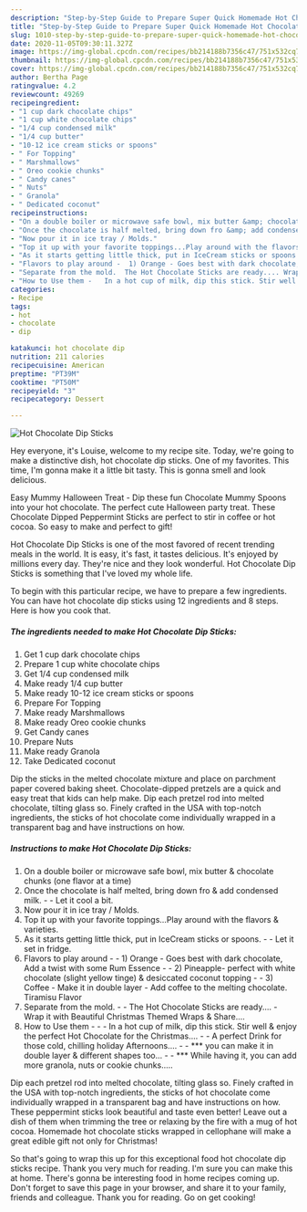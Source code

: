 ```yaml
---
description: "Step-by-Step Guide to Prepare Super Quick Homemade Hot Chocolate Dip Sticks"
title: "Step-by-Step Guide to Prepare Super Quick Homemade Hot Chocolate Dip Sticks"
slug: 1010-step-by-step-guide-to-prepare-super-quick-homemade-hot-chocolate-dip-sticks
date: 2020-11-05T09:30:11.327Z
image: https://img-global.cpcdn.com/recipes/bb214188b7356c47/751x532cq70/hot-chocolate-dip-sticks-recipe-main-photo.jpg
thumbnail: https://img-global.cpcdn.com/recipes/bb214188b7356c47/751x532cq70/hot-chocolate-dip-sticks-recipe-main-photo.jpg
cover: https://img-global.cpcdn.com/recipes/bb214188b7356c47/751x532cq70/hot-chocolate-dip-sticks-recipe-main-photo.jpg
author: Bertha Page
ratingvalue: 4.2
reviewcount: 49269
recipeingredient:
- "1 cup dark chocolate chips"
- "1 cup white chocolate chips"
- "1/4 cup condensed milk"
- "1/4 cup butter"
- "10-12 ice cream sticks or spoons"
- " For Topping"
- " Marshmallows"
- " Oreo cookie chunks"
- " Candy canes"
- " Nuts"
- " Granola"
- " Dedicated coconut"
recipeinstructions:
- "On a double boiler or microwave safe bowl, mix butter &amp; chocolate chunks (one flavor at a time)"
- "Once the chocolate is half melted, bring down fro &amp; add condensed milk.   Let it cool a bit."
- "Now pour it in ice tray / Molds."
- "Top it up with your favorite toppings...Play around with the flavors &amp; varieties."
- "As it starts getting little thick, put in IceCream sticks or spoons.   Let it set in fridge."
- "Flavors to play around -  1) Orange - Goes best with dark chocolate, Add a twist with some Rum Essence   2) Pineapple- perfect with white chocolate (slight yellow tinge) &amp; desiccated coconut topping    3) Coffee - Make it in double layer - Add coffee to the melting chocolate. Tiramisu Flavor"
- "Separate from the mold.  The Hot Chocolate Sticks are ready.... Wrap it with Beautiful Christmas Themed Wraps &amp; Share...."
- "How to Use them -   In a hot cup of milk, dip this stick. Stir well &amp; enjoy the perfect Hot Chocolate for the Christmas....  A perfect Drink for those cold, chilling holiday Afternoons....  *** you can make it in double layer &amp; different shapes too...  *** While having it, you can add more granola, nuts or cookie chunks....."
categories:
- Recipe
tags:
- hot
- chocolate
- dip

katakunci: hot chocolate dip 
nutrition: 211 calories
recipecuisine: American
preptime: "PT39M"
cooktime: "PT50M"
recipeyield: "3"
recipecategory: Dessert

---
```



![Hot Chocolate Dip Sticks](https://img-global.cpcdn.com/recipes/bb214188b7356c47/751x532cq70/hot-chocolate-dip-sticks-recipe-main-photo.jpg)

Hey everyone, it's Louise, welcome to my recipe site. Today, we're going to make a distinctive dish, hot chocolate dip sticks. One of my favorites. This time, I'm gonna make it a little bit tasty. This is gonna smell and look delicious.

Easy Mummy Halloween Treat - Dip these fun Chocolate Mummy Spoons into your hot chocolate. The perfect cute Halloween party treat. These Chocolate Dipped Peppermint Sticks are perfect to stir in coffee or hot cocoa. So easy to make and perfect to gift!

Hot Chocolate Dip Sticks is one of the most favored of recent trending meals in the world. It is easy, it's fast, it tastes delicious. It's enjoyed by millions every day. They're nice and they look wonderful. Hot Chocolate Dip Sticks is something that I've loved my whole life.


To begin with this particular recipe, we have to prepare a few ingredients. You can have hot chocolate dip sticks using 12 ingredients and 8 steps. Here is how you cook that.

<!--inarticleads1-->

##### The ingredients needed to make Hot Chocolate Dip Sticks:

1. Get 1 cup dark chocolate chips
1. Prepare 1 cup white chocolate chips
1. Get 1/4 cup condensed milk
1. Make ready 1/4 cup butter
1. Make ready 10-12 ice cream sticks or spoons
1. Prepare  For Topping
1. Make ready  Marshmallows
1. Make ready  Oreo cookie chunks
1. Get  Candy canes
1. Prepare  Nuts
1. Make ready  Granola
1. Take  Dedicated coconut


Dip the sticks in the melted chocolate mixture and place on parchment paper covered baking sheet. Chocolate-dipped pretzels are a quick and easy treat that kids can help make. Dip each pretzel rod into melted chocolate, tilting glass so. Finely crafted in the USA with top-notch ingredients, the sticks of hot chocolate come individually wrapped in a transparent bag and have instructions on how. 

<!--inarticleads2-->

##### Instructions to make Hot Chocolate Dip Sticks:

1. On a double boiler or microwave safe bowl, mix butter &amp; chocolate chunks (one flavor at a time)
1. Once the chocolate is half melted, bring down fro &amp; add condensed milk.  -  - Let it cool a bit.
1. Now pour it in ice tray / Molds.
1. Top it up with your favorite toppings...Play around with the flavors &amp; varieties.
1. As it starts getting little thick, put in IceCream sticks or spoons.  -  - Let it set in fridge.
1. Flavors to play around -  - 1) Orange - Goes best with dark chocolate, Add a twist with some Rum Essence  -  - 2) Pineapple- perfect with white chocolate (slight yellow tinge) &amp; desiccated coconut topping  -  -  3) Coffee - Make it in double layer - Add coffee to the melting chocolate. Tiramisu Flavor
1. Separate from the mold. -  - The Hot Chocolate Sticks are ready.... - Wrap it with Beautiful Christmas Themed Wraps &amp; Share....
1. How to Use them -  -  - In a hot cup of milk, dip this stick. Stir well &amp; enjoy the perfect Hot Chocolate for the Christmas.... -  - A perfect Drink for those cold, chilling holiday Afternoons.... -  - *** you can make it in double layer &amp; different shapes too... -  - *** While having it, you can add more granola, nuts or cookie chunks.....


Dip each pretzel rod into melted chocolate, tilting glass so. Finely crafted in the USA with top-notch ingredients, the sticks of hot chocolate come individually wrapped in a transparent bag and have instructions on how. These peppermint sticks look beautiful and taste even better! Leave out a dish of them when trimming the tree or relaxing by the fire with a mug of hot cocoa. Homemade hot chocolate sticks wrapped in cellophane will make a great edible gift not only for Christmas! 

So that's going to wrap this up for this exceptional food hot chocolate dip sticks recipe. Thank you very much for reading. I'm sure you can make this at home. There's gonna be interesting food in home recipes coming up. Don't forget to save this page in your browser, and share it to your family, friends and colleague. Thank you for reading. Go on get cooking!
